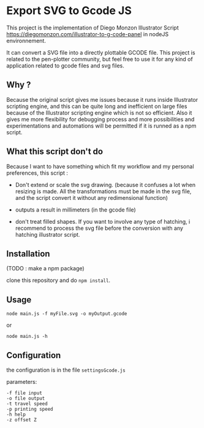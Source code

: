 # Export SVG to Gcode JS

This project is the implementation of Diego Monzon Illustrator Script https://diegomonzon.com/illustrator-to-g-code-panel in nodeJS environnement.

It can convert a SVG file into a directly plottable GCODE file. This project is related to the pen-plotter community, but feel free to use it for any kind of application related to gcode files and svg files.

## Why ?

Because the original script gives me issues because it runs inside Illustrator scripting engine, and this can be quite long and inefficient on large files because of the Illustrator scripting engine which is not so efficient.
Also it gives me more flexibility for debugging process and more possibilities and experimentations and automations will be permitted if it is runned as a npm script.

## What this script don't do

Because I want to have something which fit my workflow and my personal preferences, this script :

- Don't extend or scale the svg drawing. (because it confuses a lot when resizing is made. All the transformations must be made in the svg file, and the script convert it without any redimensional function)

- outputs a result in millimeters (in the gcode file)

- don't treat filled shapes. If you want to involve any type of hatching, i recommend to process the svg file before the conversion with any hatching illustrator script.

## Installation

(TODO : make a npm package)

clone this repository and do `npm install`.

## Usage

`node main.js -f myFile.svg -o myOutput.gcode`

or

`node main.js -h`

## Configuration

the configuration is in the file `settingsGcode.js`

parameters:

```
-f file input
-o file output
-t travel speed
-p printing speed
-h help
-z offset Z
```
